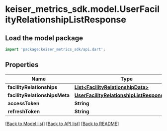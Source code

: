 # keiser_metrics_sdk.model.UserFacilityRelationshipListResponse

## Load the model package
```dart
import 'package:keiser_metrics_sdk/api.dart';
```

## Properties
Name | Type | Description | Notes
------------ | ------------- | ------------- | -------------
**facilityRelationships** | [**List&lt;FacilityRelationshipData&gt;**](FacilityRelationshipData.md) |  | 
**facilityRelationshipsMeta** | [**UserFacilityRelationshipListResponseMeta**](UserFacilityRelationshipListResponseMeta.md) |  | 
**accessToken** | **String** |  | [optional] 
**refreshToken** | **String** |  | [optional] 

[[Back to Model list]](../README.md#documentation-for-models) [[Back to API list]](../README.md#documentation-for-api-endpoints) [[Back to README]](../README.md)


